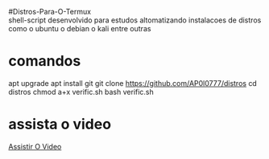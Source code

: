 #Distros-Para-O-Termux
<br/>
shell-script desenvolvido para estudos
altomatizando instalacoes de distros
como o ubuntu o debian o kali entre outras

# comandos
apt upgrade
apt install git
git clone https://github.com/AP0l0777/distros
cd distros
chmod a+x verific.sh
bash verific.sh

# assista o video
<a href="https://youtube.com/ap0l0777/distros"> Assistir O Video </a>

